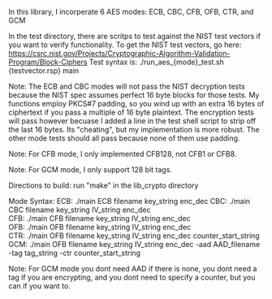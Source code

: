 In this library, I incorperate 6 AES modes: ECB, CBC, CFB, OFB, CTR, and GCM

In the test directory, there are scritps to test against the NIST test vectors if you want to verify functionality. To get the NIST test vectors, go here: https://csrc.nist.gov/Projects/Cryptographic-Algorithm-Validation-Program/Block-Ciphers
Test syntax is: ./run_aes_{mode}_test.sh {testvector.rsp} main

Note: The ECB and CBC modes will not pass the NIST decryption tests because the NIST spec assumes perfect 16 byte blocks for those tests. My functions employ PKCS#7 padding, so you wind up with an extra 16 bytes of ciphertext if you pass a multiple of 16 byte plaintext. The encryption tests will pass however becuase I added a line in the test shell script to strip off the last 16 bytes. Its "cheating", but my implementation is more robust. The other mode tests should all pass because none of them use padding. 

Note: For CFB mode, I only implemented CFB128, not CFB1 or CFB8.


Note: For GCM mode, I only support 128 bit tags. 

Directions to build:
run "make" in the lib_crypto directory

Mode Syntax:
ECB: ./main ECB filename key_string enc_dec 
CBC: ./main CBC filename key_string IV_string enc_dec    
CFB: ./main CFB filename key_string IV_string enc_dec  
OFB: ./main OFB filename key_string IV_string enc_dec  
CTR: ./main OFB filename key_string IV_string enc_dec counter_start_string
GCM: ./main OFB filename key_string IV_string enc_dec -aad AAD_filename -tag tag_string -ctr counter_start_string

Note: For GCM mode you dont need AAD if there is none, you dont need a tag if you are encrypting, and you dont need to specify a counter, but you can if you want to.
